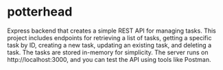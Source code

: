 # potterhead
Express backend that creates a simple REST API for managing tasks. This project includes endpoints for retrieving a list of tasks, getting a specific task by ID, creating a new task, updating an existing task, and deleting a task. The tasks are stored in-memory for simplicity. The server runs on http://localhost:3000, and you can test the API using tools like Postman.
